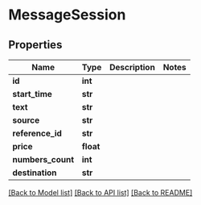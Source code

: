 # MessageSession

## Properties
Name | Type | Description | Notes
------------ | ------------- | ------------- | -------------
**id** | **int** |  | 
**start_time** | **str** |  | 
**text** | **str** |  | 
**source** | **str** |  | 
**reference_id** | **str** |  | 
**price** | **float** |  | 
**numbers_count** | **int** |  | 
**destination** | **str** |  | 

[[Back to Model list]](../README.md#documentation-for-models) [[Back to API list]](../README.md#documentation-for-api-endpoints) [[Back to README]](../README.md)


